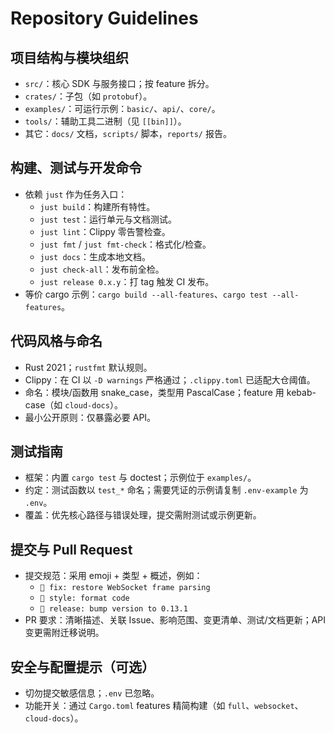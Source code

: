 # Repository Guidelines

## 项目结构与模块组织
- `src/`：核心 SDK 与服务接口；按 feature 拆分。
- `crates/`：子包（如 `protobuf`）。
- `examples/`：可运行示例：`basic/`、`api/`、`core/`。
- `tools/`：辅助工具二进制（见 `[[bin]]`）。
- 其它：`docs/` 文档，`scripts/` 脚本，`reports/` 报告。

## 构建、测试与开发命令
- 依赖 `just` 作为任务入口：
  - `just build`：构建所有特性。
  - `just test`：运行单元与文档测试。
  - `just lint`：Clippy 零告警检查。
  - `just fmt` / `just fmt-check`：格式化/检查。
  - `just docs`：生成本地文档。
  - `just check-all`：发布前全检。
  - `just release 0.x.y`：打 tag 触发 CI 发布。
- 等价 cargo 示例：`cargo build --all-features`、`cargo test --all-features`。

## 代码风格与命名
- Rust 2021；`rustfmt` 默认规则。
- Clippy：在 CI 以 `-D warnings` 严格通过；`.clippy.toml` 已适配大仓阈值。
- 命名：模块/函数用 snake_case，类型用 PascalCase；feature 用 kebab-case（如 `cloud-docs`）。
- 最小公开原则：仅暴露必要 API。

## 测试指南
- 框架：内置 `cargo test` 与 doctest；示例位于 `examples/`。
- 约定：测试函数以 `test_*` 命名；需要凭证的示例请复制 `.env-example` 为 `.env`。
- 覆盖：优先核心路径与错误处理，提交需附测试或示例更新。

## 提交与 Pull Request
- 提交规范：采用 emoji + 类型 + 概述，例如：
  - `🐛 fix: restore WebSocket frame parsing`
  - `🎨 style: format code`
  - `🚀 release: bump version to 0.13.1`
- PR 要求：清晰描述、关联 Issue、影响范围、变更清单、测试/文档更新；API 变更需附迁移说明。

## 安全与配置提示（可选）
- 切勿提交敏感信息；`.env` 已忽略。
- 功能开关：通过 `Cargo.toml` features 精简构建（如 `full`、`websocket`、`cloud-docs`）。

